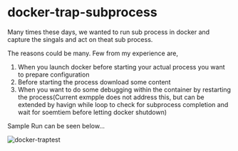 # docker-trap-subprocess

Many times these days, we wanted to run sub process in docker and capture the singals and act on theat sub process.

The reasons could be many. Few from my experience are,

1. When you launch docker before starting your actual process you want to prepare configuration
2. Before starting the process download some content
3. When you want to do some debugging within the container by restarting the process(Current exmpple does not address this, but can be extended by havign while loop to check for subprocess completion and wait for soemtiem before letting docker shutdown)

Sample Run can be seen below...

![docker-traptest](https://user-images.githubusercontent.com/4661440/120932854-31486200-c715-11eb-97bf-a03650d09e4e.gif)
